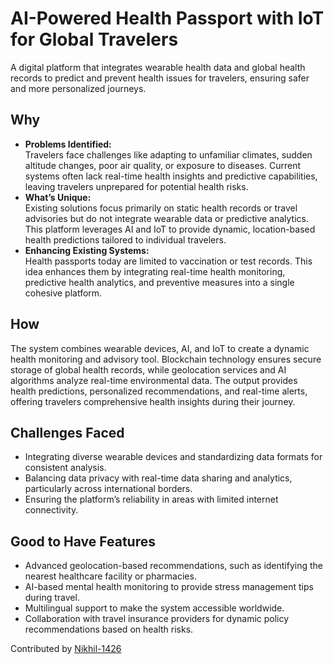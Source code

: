 # AI-Powered Health Passport with IoT for Global Travelers

A digital platform that integrates wearable health data and global health records to predict and prevent health issues for travelers, ensuring safer and more personalized journeys.

## Why

- **Problems Identified:**  
  Travelers face challenges like adapting to unfamiliar climates, sudden altitude changes, poor air quality, or exposure to diseases. Current systems often lack real-time health insights and predictive capabilities, leaving travelers unprepared for potential health risks.  
- **What’s Unique:**  
  Existing solutions focus primarily on static health records or travel advisories but do not integrate wearable data or predictive analytics. This platform leverages AI and IoT to provide dynamic, location-based health predictions tailored to individual travelers.  
- **Enhancing Existing Systems:**  
  Health passports today are limited to vaccination or test records. This idea enhances them by integrating real-time health monitoring, predictive health analytics, and preventive measures into a single cohesive platform.

## How

The system combines wearable devices, AI, and IoT to create a dynamic health monitoring and advisory tool. Blockchain technology ensures secure storage of global health records, while geolocation services and AI algorithms analyze real-time environmental data. The output provides health predictions, personalized recommendations, and real-time alerts, offering travelers comprehensive health insights during their journey.

## Challenges Faced

- Integrating diverse wearable devices and standardizing data formats for consistent analysis.  
- Balancing data privacy with real-time data sharing and analytics, particularly across international borders.  
- Ensuring the platform’s reliability in areas with limited internet connectivity.  

## Good to Have Features

- Advanced geolocation-based recommendations, such as identifying the nearest healthcare facility or pharmacies.  
- AI-based mental health monitoring to provide stress management tips during travel.  
- Multilingual support to make the system accessible worldwide.  
- Collaboration with travel insurance providers for dynamic policy recommendations based on health risks.  

Contributed by [Nikhil-1426](https://github.com/Nikhil-1426)
